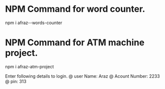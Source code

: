 # NPM Command for word counter.

npm i afraz--words-counter

# NPM Command for ATM machine project.

npm i afraz-atm-project

Enter following details to login.
@ user Name: Araz
@ Acount Number: 2233
@ pin: 313

